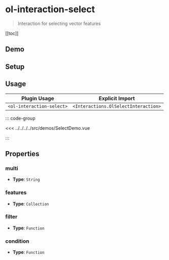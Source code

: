 # ol-interaction-select

> Interaction for selecting vector features

[[toc]]

## Demo

<script setup>
import SelectDemo from "@demos/SelectDemo.vue"
</script>

<ClientOnly>
<SelectDemo/>
</ClientOnly>

## Setup

<!--@include: ../../interactions.plugin.md-->

## Usage

| Plugin Usage              |           Explicit Import            |
|---------------------------|:------------------------------------:|
| `<ol-interaction-select>` | `<Interactions.OlSelectInteraction>` |

::: code-group

<<< ../../../../src/demos/SelectDemo.vue

:::

## Properties

### multi

- **Type**: `String`

### features

- **Type**: `Collection`

### filter

- **Type**: `Function`

### condition

- **Type**: `Function`
